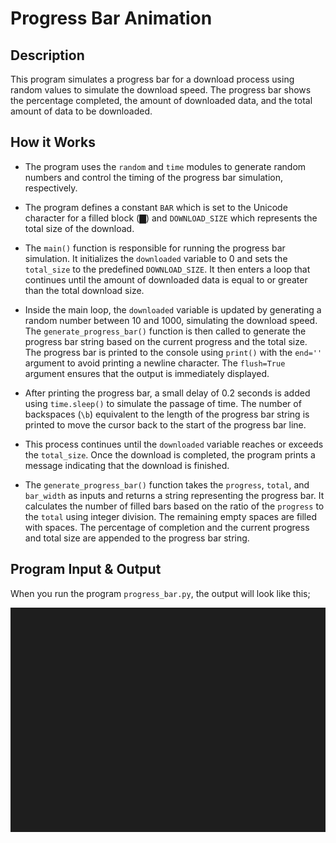 # Progress Bar Animation

## Description

This program simulates a progress bar for a download process using random values to simulate the download speed. The progress bar shows the percentage completed, the amount of downloaded data, and the total amount of data to be downloaded.

## How it Works

- The program uses the `random` and `time` modules to generate random numbers and control the timing of the progress bar simulation, respectively.

- The program defines a constant `BAR` which is set to the Unicode character for a filled block (▇) and `DOWNLOAD_SIZE` which represents the total size of the download.

- The `main()` function is responsible for running the progress bar simulation. It initializes the `downloaded` variable to 0 and sets the `total_size` to the predefined `DOWNLOAD_SIZE`. It then enters a loop that continues until the amount of downloaded data is equal to or greater than the total download size.

- Inside the main loop, the `downloaded` variable is updated by generating a random number between 10 and 1000, simulating the download speed. The `generate_progress_bar()` function is then called to generate the progress bar string based on the current progress and the total size. The progress bar is printed to the console using `print()` with the `end=''` argument to avoid printing a newline character. The `flush=True` argument ensures that the output is immediately displayed.

- After printing the progress bar, a small delay of 0.2 seconds is added using `time.sleep()` to simulate the passage of time. The number of backspaces (`\b`) equivalent to the length of the progress bar string is printed to move the cursor back to the start of the progress bar line.

- This process continues until the `downloaded` variable reaches or exceeds the `total_size`. Once the download is completed, the program prints a message indicating that the download is finished.

- The `generate_progress_bar()` function takes the `progress`, `total`, and `bar_width` as inputs and returns a string representing the progress bar. It calculates the number of filled bars based on the ratio of the `progress` to the `total` using integer division. The remaining empty spaces are filled with spaces. The percentage of completion and the current progress and total size are appended to the progress bar string.

## Program Input & Output

When you run the program `progress_bar.py`, the output will look like this;

![Progress Bar Results](output/progress-bar-results.gif)
